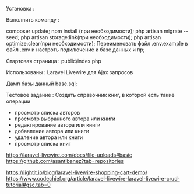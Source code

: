 Установка :

Выполнить команду : 

composer update;
npm install (при необходимости);
php artisan migrate --seed;
php artisan storage:link(при необходимости);
php artisan optimize:clear(при необходимости);
Переименовать файл .env.example в файл .env и настроть подключение к базе данных и пр;

Стартовая страница :
public\index.php

Использованы :
Laravel
Livewire для Ajax запросов

Дамп базы данный base.sql;

Тестовое задание :
Создать справочник книг, в которой есть такие операции

- просмотр списка авторов
- просмотр выбранного автора или книги 
- редактирование автора или книги
- добавление автора или книги
- удаление автора или книги
- просмотр списка книг


https://laravel-livewire.com/docs/file-uploads#basic
https://github.com/asantibanez?tab=repositories

https://lightit.io/blog/laravel-livewire-shopping-cart-demo/
https://www.codechief.org/article/laravel-livewire-laravel-livewire-crud-tutorial#gsc.tab=0

